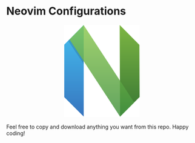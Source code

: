 # Neovim Configurations

<p align="center">
    <img src="logo.png" alt="Neovim Logo" width="200">
</p>

Feel free to copy and download anything you want from this repo. Happy coding!
